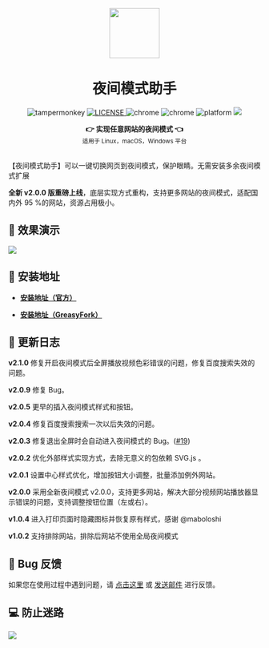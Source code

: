 <center>
<p align="center">
  <a href="https://www.youxiaohou.com" title="点击访问">
    <img width="100" height="100" src="https://www.youxiaohou.com/logo.png">
  </a>
</p>

<h1 align="center">夜间模式助手</h1>

<p align="center">
  <img src="https://img.shields.io/badge/TamperMonkey-v4.13-brightgreen.svg" alt="tampermonkey">
  <a href="LICENSE">
    <img src="https://img.shields.io/badge/license-AGPLv3.0-lightgrey.svg" alt="LICENSE">
  </a>
  <img src="https://img.shields.io/badge/Chrome-≥76.0-brightgreen.svg" alt="chrome">
  <img src="https://img.shields.io/badge/Edge-≥88.0-brightgreen.svg" alt="chrome">
  <img src="https://img.shields.io/badge/Platform-Windows%20%7C%20Mac%20%7C%20Linux-blue.svg" alt="platform">
  <a href="https://www.youxiaohou.com" title="点击访问">
    <img src="https://img.shields.io/badge/Author-油小猴-red.svg">
  </a>
</p>

<div align="center">
  <strong>👉 实现任意网站的夜间模式 👈</strong><br>
  <sub>适用于 Linux，macOS，Windows 平台</sub>
</div>
</center><br>

【夜间模式助手】可以一键切换网页到夜间模式，保护眼睛。无需安装多余夜间模式扩展

**全新 v2.0.0 版重磅上线**，底层实现方式重构，支持更多网站的夜间模式，适配国内外 95 %的网站，资源占用极小。

## 🎨 效果演示
![](https://s1.ax1x.com/2020/03/16/8YwH1S.gif)

## 💽 安装地址

- **[安装地址（官方）](https://www.youxiaohou.com/install-darkmode.html)**

- **[安装地址（GreasyFork）](https://greasyfork.org/zh-CN/scripts/436455)**

## 📝 更新日志

**v2.1.0** 修复开启夜间模式后全屏播放视频色彩错误的问题，修复百度搜索失效的问题。

**v2.0.9** 修复 Bug。

**v2.0.5** 更早的插入夜间模式样式和按钮。

**v2.0.4** 修复百度搜索搜索一次以后失效的问题。

**v2.0.3** 修复退出全屏时会自动进入夜间模式的 Bug。([#19](https://github.com/syhyz1990/darkmode/issues/19))

**v2.0.2** 优化外部样式实现方式，去除无意义的包依赖 SVG.js 。

**v2.0.1** 设置中心样式优化，增加按钮大小调整，批量添加例外网站。

**v2.0.0** 采用全新夜间模式 v2.0.0，支持更多网站，解决大部分视频网站播放器显示错误的问题，支持调整按钮位置（左或右）。

**v1.0.4** 进入打印页面时隐藏图标并恢复原有样式，感谢 @maboloshi

**v1.0.2** 支持排除网站，排除后网站不使用全局夜间模式

## 🐞 Bug 反馈

如果您在使用过程中遇到问题，请 [点击这里](https://wj.qq.com/s2/8150559/6c08/) 或 [发送邮件](mailto:mail@youxiaohou.com) 进行反馈。

## 💻 防止迷路
![](https://cdn.jsdelivr.net/gh/youxiaohou/img/cmqN5niG6ER9oZ2.png)
